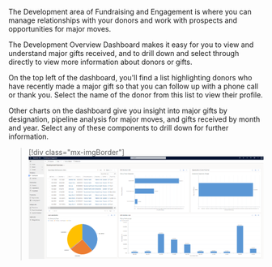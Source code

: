 The Development area of Fundraising and Engagement is where you can manage relationships with your donors and work with prospects and opportunities for major moves.

The Development Overview Dashboard makes it easy for you to view and understand major gifts received, and to drill down and select through directly to view more information about donors or gifts.

On the top left of the dashboard, you'll find a list highlighting donors who have recently made a major gift so that you can follow up with a phone call or thank you. Select the name of the donor from this list to view their profile.

Other charts on the dashboard give you insight into major gifts by designation, pipeline analysis for major moves, and gifts received by month and year. Select any of these components to drill down for further information.

> [!div class="mx-imgBorder"]
> [![Screenshot of Fundraising and Engagement Dashboards tab showing the Development Overview.](../media/1-dashboard.png)](../media/1-dashboard.png#lightbox)
